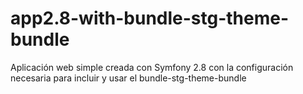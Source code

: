 # app2.8-with-bundle-stg-theme-bundle
Aplicación web simple creada con Symfony 2.8 con la configuración necesaria para incluir y usar el bundle-stg-theme-bundle
